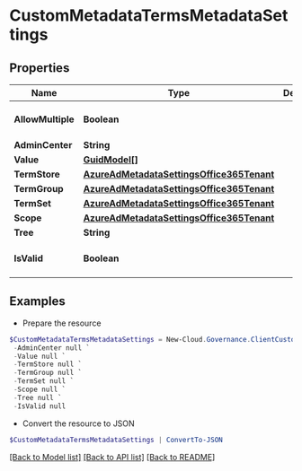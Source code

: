 # CustomMetadataTermsMetadataSettings
## Properties

Name | Type | Description | Notes
------------ | ------------- | ------------- | -------------
**AllowMultiple** | **Boolean** |  | [optional] [default to $false]
**AdminCenter** | **String** |  | [optional] 
**Value** | [**GuidModel[]**](GuidModel.md) |  | [optional] 
**TermStore** | [**AzureAdMetadataSettingsOffice365Tenant**](AzureAdMetadataSettingsOffice365Tenant.md) |  | [optional] 
**TermGroup** | [**AzureAdMetadataSettingsOffice365Tenant**](AzureAdMetadataSettingsOffice365Tenant.md) |  | [optional] 
**TermSet** | [**AzureAdMetadataSettingsOffice365Tenant**](AzureAdMetadataSettingsOffice365Tenant.md) |  | [optional] 
**Scope** | [**AzureAdMetadataSettingsOffice365Tenant**](AzureAdMetadataSettingsOffice365Tenant.md) |  | [optional] 
**Tree** | **String** |  | [optional] 
**IsValid** | **Boolean** |  | [optional] [default to $false]

## Examples

- Prepare the resource
```powershell
$CustomMetadataTermsMetadataSettings = New-Cloud.Governance.ClientCustomMetadataTermsMetadataSettings  -AllowMultiple null `
 -AdminCenter null `
 -Value null `
 -TermStore null `
 -TermGroup null `
 -TermSet null `
 -Scope null `
 -Tree null `
 -IsValid null
```

- Convert the resource to JSON
```powershell
$CustomMetadataTermsMetadataSettings | ConvertTo-JSON
```

[[Back to Model list]](../README.md#documentation-for-models) [[Back to API list]](../README.md#documentation-for-api-endpoints) [[Back to README]](../README.md)

